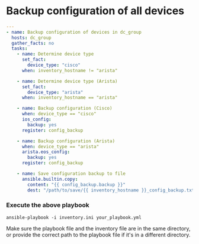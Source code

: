 # Backup configuration of all devices


```yaml
---
- name: Backup configuration of devices in dc_group
  hosts: dc_group
  gather_facts: no
  tasks:
    - name: Determine device type
      set_fact:
        device_type: "cisco"
      when: inventory_hostname != "arista"

    - name: Determine device type (Arista)
      set_fact:
        device_type: "arista"
      when: inventory_hostname == "arista"

    - name: Backup configuration (Cisco)
      when: device_type == "cisco"
      ios_config:
        backup: yes
      register: config_backup

    - name: Backup configuration (Arista)
      when: device_type == "arista"
      arista.eos_config:
        backup: yes
      register: config_backup

    - name: Save configuration backup to file
      ansible.builtin.copy:
        content: "{{ config_backup.backup }}"
        dest: "/path/to/save/{{ inventory_hostname }}_config_backup.txt"

```

### Execute the above playbook

```
ansible-playbook -i inventory.ini your_playbook.yml
```

Make sure the playbook file and the inventory file are in the same directory, or provide the correct path to the playbook file if it's in a different directory.
